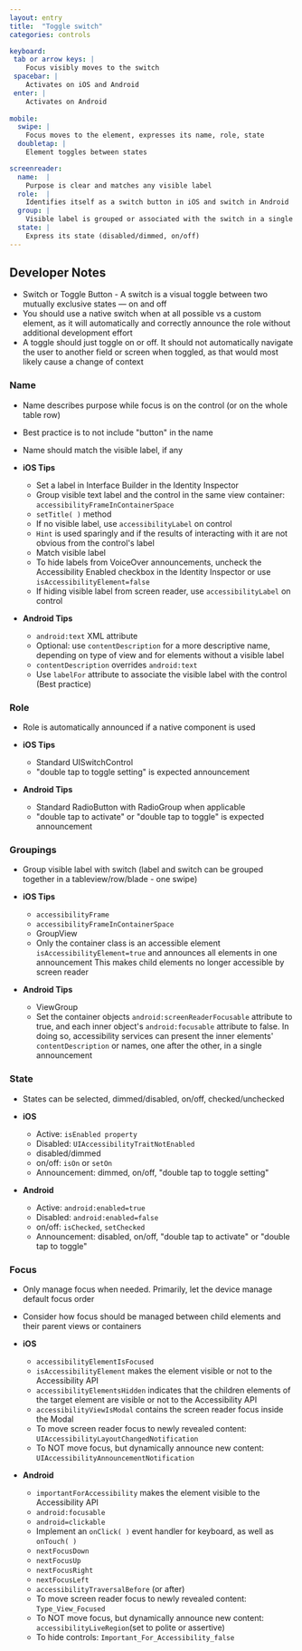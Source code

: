 ```yaml
---
layout: entry
title:  "Toggle switch"
categories: controls

keyboard:
 tab or arrow keys: |
    Focus visibly moves to the switch
 spacebar: |
    Activates on iOS and Android
 enter: |
    Activates on Android
      
mobile:
  swipe: |
    Focus moves to the element, expresses its name, role, state
  doubletap: |
    Element toggles between states

screenreader:
  name:  |
    Purpose is clear and matches any visible label
  role:  |
    Identifies itself as a switch button in iOS and switch in Android
  group: |
    Visible label is grouped or associated with the switch in a single swipe
  state: |
    Express its state (disabled/dimmed, on/off)
---
```


## Developer Notes

- Switch or Toggle Button - A switch is a visual toggle between two mutually exclusive states — on and off
- You should use a native switch when at all possible vs a custom element, as it will automatically and correctly announce the role without additional development effort
- A toggle should just toggle on or off.  It should not automatically navigate the user to another field or screen when toggled, as that would most likely cause a change of context


### Name

- Name describes purpose while focus is on the control (or on the whole table row)
- Best practice is to not include "button" in the name
- Name should match the visible label, if any

- **iOS Tips**
	- Set a label in Interface Builder in the Identity Inspector
	- Group visible text label and the control in the same view container: `accessibilityFrameInContainerSpace`
	- `setTitle( )` method
	- If no visible label, use `accessibilityLabel` on control
	- `Hint` is used sparingly and if the results of interacting with it are not obvious from the control's label
	- Match visible label
	- To hide labels from VoiceOver announcements, uncheck the Accessibility Enabled checkbox in the Identity Inspector or use `isAccessibilityElement=false`
	- If hiding visible label from screen reader, use `accessibilityLabel` on control
- **Android Tips**  
	- `android:text` XML attribute
	- Optional: use `contentDescription` for a more descriptive name, depending on type of view and for elements without a visible label
	- `contentDescription` overrides `android:text`  
	- Use `labelFor` attribute to associate the visible label with the control (Best practice)

### Role

- Role is automatically announced if a native component is used

- **iOS Tips**
	- Standard UISwitchControl
	- "double tap to toggle setting" is expected announcement
- **Android Tips**
	- Standard RadioButton with RadioGroup when applicable
	- "double tap to activate" or "double tap to toggle" is expected announcement

### Groupings

- Group visible label with switch (label and switch can be grouped together in a tableview/row/blade - one swipe)

- **iOS Tips**
	- `accessibilityFrame`
	- `accessibilityFrameInContainerSpace`
	- GroupView
	- Only the container class is an accessible element `isAccessibilityElement=true` and announces all elements in one announcement  This makes child elements no longer accessible by screen reader 
- **Android Tips**
	- ViewGroup
	- Set the container objects `android:screenReaderFocusable` attribute to true, and each inner object's `android:focusable` attribute to false. In doing so, accessibility services can present the inner elements' `contentDescription` or names, one after the other, in a single announcement

### State

- States can be selected, dimmed/disabled, on/off, checked/unchecked

- **iOS**  
	- Active: `isEnabled property`
	- Disabled: `UIAccessibilityTraitNotEnabled`
	- disabled/dimmed
	- on/off:  `isOn` or `setOn`   
	- Announcement: dimmed, on/off, "double tap to toggle setting" 
        
- **Android**
	- Active: `android:enabled=true`
	- Disabled: `android:enabled=false`
	- on/off: `isChecked`, `setChecked`
	- Announcement: disabled, on/off, "double tap to activate" or "double tap to toggle"

### Focus

- Only manage focus when needed. Primarily, let the device manage default focus order  
- Consider how focus should be managed between child elements and their parent views or containers

- **iOS**
	- `accessibilityElementIsFocused` 
	- `isAccessibilityElement` makes the element visible or not to the Accessibility API
	- `accessibilityElementsHidden` indicates that the children elements of the target element are visible or not to the Accessibility API
	- `accessibilityViewIsModal` contains the screen reader focus inside the Modal
	- To move screen reader focus to newly revealed content: `UIAccessibilityLayoutChangedNotification`
	- To NOT move focus, but dynamically announce new content: `UIAccessibilityAnnouncementNotification`
- **Android**
	- `importantForAccessibility` makes the element visible to the Accessibility API
	- `android:focusable`
	- `android=clickable`
	- Implement an `onClick( )` event handler for keyboard, as well as `onTouch( )`
	- `nextFocusDown`
	- `nextFocusUp`
	- `nextFocusRight`
	- `nextFocusLeft`
	- `accessibilityTraversalBefore` (or after)
	- To move screen reader focus to newly revealed content: `Type_View_Focused`
	- To NOT move focus, but dynamically announce new content: `accessibilityLiveRegion`(set to polite or assertive)
	- To hide controls: `Important_For_Accessibility_false`
